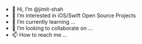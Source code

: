 - 👋 Hi, I’m @jimit-shah
- 👀 I’m interested in iOS/Swift Open Source Projects
- 🌱 I’m currently learning ...
- 💞️ I’m looking to collaborate on ...
- 📫 How to reach me ...

<!---
jimit-shah/jimit-shah is a ✨ special ✨ repository because its `README.md` (this file) appears on your GitHub profile.
You can click the Preview link to take a look at your changes.
--->
